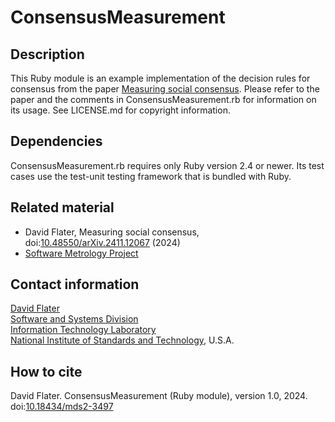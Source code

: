 # ConsensusMeasurement

## Description

This Ruby module is an example implementation of the decision rules for
consensus from the paper [Measuring social consensus](https://doi.org/10.48550/arXiv.2411.12067).  Please refer to the
paper and the comments in ConsensusMeasurement.rb for information on its
usage.  See LICENSE.md for copyright information.

## Dependencies

ConsensusMeasurement.rb requires only Ruby version 2.4 or newer.  Its test
cases use the test-unit testing framework that is bundled with Ruby.

## Related material

  * David Flater, Measuring social consensus, doi:[10.48550/arXiv.2411.12067](https://doi.org/10.48550/arXiv.2411.12067) (2024)
  * [Software Metrology Project](https://github.com/usnistgov/Metrology)

## Contact information

[David Flater](mailto:david.flater@nist.gov)<br>
[Software and Systems Division](https://www.nist.gov/itl/ssd)<br>
[Information Technology Laboratory](https://www.nist.gov/itl)<br>
[National Institute of Standards and Technology](https://www.nist.gov), U.S.A.

## How to cite

David Flater.  ConsensusMeasurement (Ruby module), version 1.0, 2024.<br>
doi:[10.18434/mds2-3497](https://doi.org/10.18434/mds2-3497)
